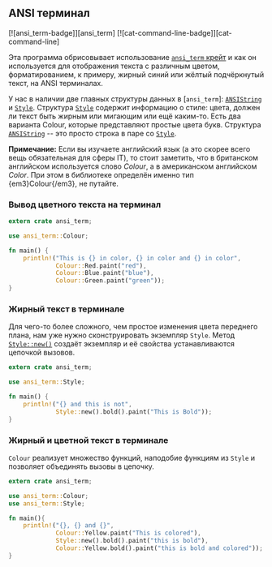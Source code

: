 ## ANSI терминал

[![ansi_term-badge]][ansi_term] [![cat-command-line-badge]][cat-command-line]

Эта программа обрисовывает использование [`ansi_term` крейт] и как он используется для отображения текста с различным цветом, форматированием, к примеру, жирный синий или жёлтый подчёркнутый текст, на ANSI терминалах.

У нас в наличии две главных структуры данных в [`ansi_term`]: [`ANSIString`](https://docs.rs/ansi_term/*/ansi_term/type.ANSIString.html) и [`Style`](https://docs.rs/ansi_term/*/ansi_term/struct.Style.html). Структура [`Style`](https://docs.rs/ansi_term/*/ansi_term/struct.Style.html) содержит информацию о стиле: цвета, должен ли текст быть жирным или мигающим или ещё каким-то. Есть два варианта Colour, которые представляют простые цвета букв. Структура [`ANSIString`](https://docs.rs/ansi_term/*/ansi_term/type.ANSIString.html) -- это просто строка в паре со [`Style`](https://docs.rs/ansi_term/*/ansi_term/struct.Style.html).

**Примечание:** Если вы изучаете английский язык (а это скорее всего вещь обязательная для сферы IT), то стоит заметить, что в британском английском используется слово *Colour*, а в американском английском *Color*. При этом в библиотеке определён именно тип {em3}Colour{/em3}, не путайте.

### Вывод цветного текста на терминал

```rust
extern crate ansi_term;

use ansi_term::Colour;

fn main() {
    println!("This is {} in color, {} in color and {} in color",
             Colour::Red.paint("red"),
             Colour::Blue.paint("blue"),
             Colour::Green.paint("green"));
}
```

### Жирный текст в терминале

Для чего-то более сложного, чем простое изменения цвета переднего плана, нам уже нужно сконструировать экземпляр `Style`. Метод [`Style::new()`] создаёт экземпляр и её свойства устанавливаются цепочкой вызовов.

```rust
extern crate ansi_term;

use ansi_term::Style;

fn main() {
    println!("{} and this is not",
             Style::new().bold().paint("This is Bold"));
}
```

### Жирный и цветной текст в терминале

`Colour` реализует множество функций, наподобие функциям из `Style` и позволяет объединять вызовы в цепочку.

```rust
extern crate ansi_term;

use ansi_term::Colour;
use ansi_term::Style;

fn main(){
    println!("{}, {} and {}",
             Colour::Yellow.paint("This is colored"),
             Style::new().bold().paint("this is bold"),
             Colour::Yellow.bold().paint("this is bold and colored"));
}
```


[`ansi_term` крейт]: https://docs.rs/ansi_term/
[`Style::new()`]: https://crates.io/crates/ansi_term